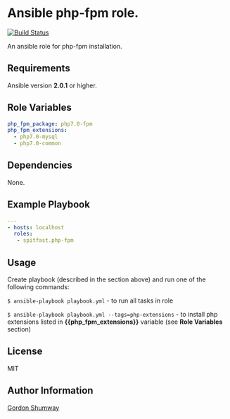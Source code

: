 Ansible php-fpm role.
=========
[![Build Status](https://travis-ci.org/spitfast/ansible-php-fpm-role.svg?branch=master)](https://travis-ci.org/spitfast/ansible-php-fpm-role)

An ansible role for php-fpm installation.

Requirements
------------

Ansible version **2.0.1** or higher.

Role Variables
--------------

```yaml
php_fpm_package: php7.0-fpm
php_fpm_extensions:
  - php7.0-mysql
  - php7.0-common
```

Dependencies
------------

None.

Example Playbook
----------------

```yaml
---
- hosts: localhost
  roles:
   - spitfast.php-fpm
```

Usage
----
Create playbook (described in the section above) and run one of the following commands:

`$ ansible-playbook playbook.yml` - to run all tasks in role

`$ ansible-playbook playbook.yml --tags=php-extensions` - to install php extensions listed in **{{php_fpm_extensions}}** variable (see **Role Variables** section)

License
-------

MIT

Author Information
------------------

[Gordon Shumway](https://github.com/spitfast/)
